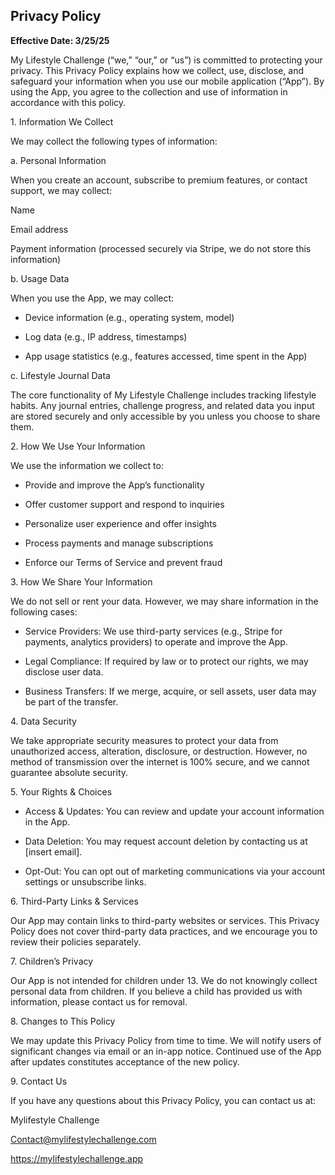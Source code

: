 ## Privacy Policy

**Effective Date: 3/25/25**

My Lifestyle Challenge (“we,” “our,” or “us”) is committed to protecting your privacy. This Privacy Policy explains how we collect, use, disclose, and safeguard your information when you use our mobile application (“App”). By using the App, you agree to the collection and use of information in accordance with this policy.

1\. Information We Collect

We may collect the following types of information:

a. Personal Information

When you create an account, subscribe to premium features, or contact support, we may collect:

 Name

 Email address

 Payment information (processed securely via Stripe, we do not store this information)

b. Usage Data

When you use the App, we may collect:

- Device information (e.g., operating system, model)

- Log data (e.g., IP address, timestamps)

- App usage statistics (e.g., features accessed, time spent in the App)

c. Lifestyle Journal Data

The core functionality of My Lifestyle Challenge includes tracking lifestyle habits. Any journal entries, challenge progress, and related data you input are stored securely and only accessible by you unless you choose to share them.

2\. How We Use Your Information

We use the information we collect to:

- Provide and improve the App’s functionality

- Offer customer support and respond to inquiries

- Personalize user experience and offer insights

- Process payments and manage subscriptions

- Enforce our Terms of Service and prevent fraud

3\. How We Share Your Information

We do not sell or rent your data. However, we may share information in the following cases:

- Service Providers: We use third-party services (e.g., Stripe for payments, analytics providers) to operate and improve the App.

- Legal Compliance: If required by law or to protect our rights, we may disclose user data.

- Business Transfers: If we merge, acquire, or sell assets, user data may be part of the transfer.

4\. Data Security

We take appropriate security measures to protect your data from unauthorized access, alteration, disclosure, or destruction. However, no method of transmission over the internet is 100% secure, and we cannot guarantee absolute security.

5\. Your Rights & Choices

- Access & Updates: You can review and update your account information in the App.

- Data Deletion: You may request account deletion by contacting us at \[insert email\].

- Opt-Out: You can opt out of marketing communications via your account settings or unsubscribe links.

6\. Third-Party Links & Services

Our App may contain links to third-party websites or services. This Privacy Policy does not cover third-party data practices, and we encourage you to review their policies separately.

7\. Children’s Privacy

Our App is not intended for children under 13\. We do not knowingly collect personal data from children. If you believe a child has provided us with information, please contact us for removal.

8\. Changes to This Policy

We may update this Privacy Policy from time to time. We will notify users of significant changes via email or an in-app notice. Continued use of the App after updates constitutes acceptance of the new policy.

9\. Contact Us

If you have any questions about this Privacy Policy, you can contact us at:

Mylifestyle Challenge 

Contact@mylifestylechallenge.com

https://mylifestylechallenge.app

